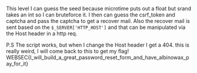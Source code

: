 This level I can guess the seed because microtime puts out a float but srand takes an int so I can bruteforce it.
I then can guess the csrf_token and captcha and pass the captcha to get a recover mail.
Also the recover mail is sent based on the ```$_SERVER['HTTP_HOST']``` and that can be manipulated via the Host header in a http req.

P.S
The script works, but when I change the Host header I get a 404. this is really weird, I will come back to this to get my flag!
WEBSEC{I_will_build_a_great_password_reset_form_and_have_albinowax_pay_for_it}